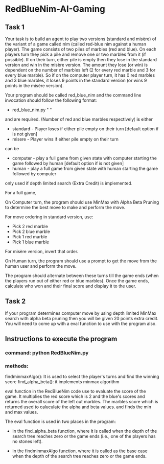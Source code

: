 # RedBlueNim-AI-Gaming

## Task 1

Your task is to build an agent to play two versions (standard and misère) of  the variant of a game called nim (called red-blue nim against a human player). The game consists of two piles of marbles (red and blue). On each players turn they pick a pile and remove one or two marbles from it (if possible). If on their turn, either pile is empty then they lose in the standard version and win in the misère version. The amount they lose (or win) is dependent on the number of marbles left (2 for every red marble and 3 for every blue marble). So if on the computer player turn, it has 0 red marbles and 3 blue marbles, it loses 9 points in the standard version (or wins 9 points in the misère version).

Your program should be called red_blue_nim and the command line invocation should follow the following format:

- red_blue_nim.py "<num-red> <num-blue> <version> <first-player> <depth>"

<num-red> and <num-blue> are required. (Number of red and blue marbles respectively)
<version> is either
- standard - Player loses if either pile empty on their turn [default option if <version> is not given]
- misere - Player wins if either pile empty on their turn

<first-player> can be
- computer - play a full game from given state with computer starting the game followed by human [default option if <first-player> is not given]
- human - play a full game from given state with human starting the game followed by computer

<depth>  only used if depth limited search (Extra Credit) is implemented.

For a full game,

On Computer turn, the program should use MinMax with Alpha Beta Pruning to determine the best move to make and perform the move.

For move ordering in standard version, use:
- Pick 2 red marble
- Pick 2 blue marble
- Pick 1 red marble
- Pick 1 blue marble

For misère version, invert that order.

On Human turn, the program should use a prompt to get the move from the human user and perform the move.

The program should alternate between these turns till the game ends (when the players run out of either red or blue marbles). Once the game ends, calculate who won and their final score and display it to the user.

## Task 2
If your program determines computer move by using depth limited MinMax search with alpha beta pruning then you will be given 20 points extra credit. You will need to come up with a eval function to use with the program also.


## Instructions to execute the program 

### command: python RedBlueNim.py <red> <blue> <player> <depth>

### methods: 

findminmaxAlgo(): It is used to select the player's turns and find the winning score
find_alpha_beta(): it implements minmax algorithm

eval function in the RedBlueNim code use to evaluate the score of the game.
It multiplies the red score which is 2 and the blue's scores and returns the overall score of the 
left out marbles. The marbles score which is returned used to caluculate the alpha and beta values.
and finds the min and max values.

The eval function is used in two places in the program:

- In the find_alpha_beta function, where it is called when the depth of the search tree reaches zero or 
the game ends (i.e., one of the players has no stones left).

- In the findminmaxAlgo function, where it is called as the base case when the depth of the search tree 
reaches zero or the game ends.
